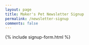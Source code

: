 ```yaml
---
layout: page
title: Maker's Pet Newsletter Signup
permalink: /newsletter-signup
comments: false
---
```


<div class="col-md-6 pt-4">
{% include signup-form.html %}
</div>
